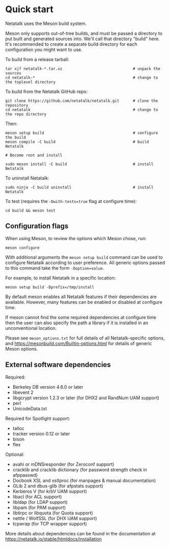# Quick start

Netatalk uses the Meson build system.

Meson only supports out-of-tree builds, and must be passed a directory to put
built and generated sources into. We'll call that directory "build" here. It's
recommended to create a separate build directory for each configuration you
might want to use.

To build from a release tarball:

```
tar xjf netatalk-*.tar.xz                               # unpack the sources
cd netatalk-*                                           # change to the toplevel directory
```

To build from the Netatalk GitHub repo:

```
git clone https://github.com/netatalk/netatalk.git      # clone the repository
cd netatalk                                             # change to the repo directory
```

Then:

```
meson setup build                                       # configure the build
meson compile -C build                                  # build Netatalk

# Become root and install

sudo meson install -C build                             # install Netatalk
```

To uninstall Netatalk:

```
sudo ninja -C build uninstall                           # install Netatalk
```

To test (requires the `-Dwith-tests=true` flag at configure time):

```
cd build && meson test
```

## Configuration flags

When using Meson, to review the options which Meson chose, run:

```
meson configure
```

With additional arguments the `meson setup build` command can be used to
configure Netatalk according to user preference. All generic options passed to
this command take the form `-Doption=value`.

For example, to install Netatalk in a specific location:

```
meson setup build -Dprefix=/tmp/install
```

By default meson enables all Netatalk features if their dependencies are available.
However, many features can be enabled or disabled at configure time.

If meson cannot find the some required dependencies at configure time then the
user can also specify the path a library if it is installed in an unconventional
location.

Please see `meson_options.txt` for full details of all Netatalk-specific options,
and https://mesonbuild.com/Builtin-options.html for details of generic Meson
options.

## External software dependencies

Required:

  - Berkeley DB version 4.6.0 or later
  - libevent 2
  - libgcrypt version 1.2.3 or later (for DHX2 and RandNum UAM support)
  - perl
  - UnicodeData.txt

Required for Spotlight support:

  - talloc
  - tracker version 0.12 or later
  - bison
  - flex

Optional:

  - avahi or mDNSresponder           (for Zeroconf support)
  - cracklib and cracklib dictionary (for password strength check in afppasswd)
  - Docbook XSL and xsltproc         (for manpages & manual documentation)
  - GLib 2 and dbus-glib             (for afpstats support)
  - Kerberos V                       (for krbV UAM support)
  - libacl                           (for ACL support)
  - libldap                          (for LDAP support)
  - libpam                           (for PAM support)
  - libtirpc or libquota             (for Quota support)
  - nettle / WolfSSL                 (for DHX UAM support)
  - tcpwrap                          (for TCP wrapper support)

More details about dependencies can be found in the documentation at
https://netatalk.io/stable/htmldocs/installation

